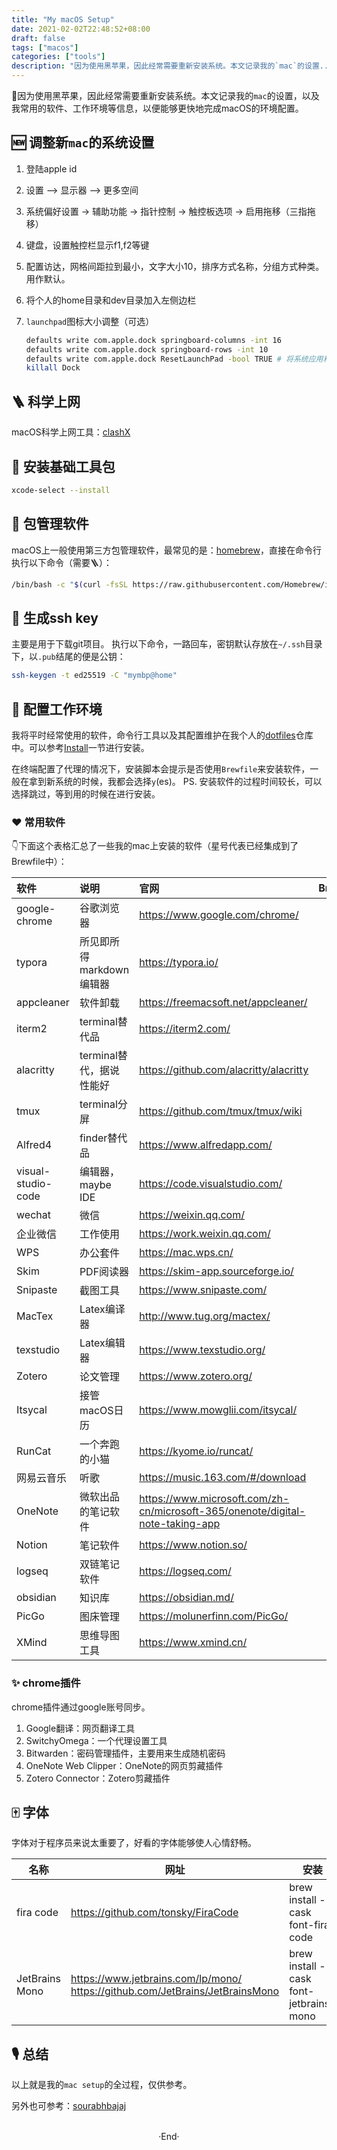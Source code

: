 ```yaml
---
title: "My macOS Setup"
date: 2021-02-02T22:48:52+08:00
draft: false
tags: ["macos"]
categories: ["tools"]
description: "因为使用黑苹果，因此经常需要重新安装系统。本文记录我的`mac`的设置..."
---
```


📝因为使用黑苹果，因此经常需要重新安装系统。本文记录我的`mac`的设置，以及我常用的软件、工作环境等信息，以便能够更快地完成macOS的环境配置。

## 🆕 调整新`mac`的系统设置

1. 登陆apple id

2. 设置 --> 显示器 --> 更多空间

3. 系统偏好设置 -> 辅助功能 -> 指针控制 -> 触控板选项 -> 启用拖移（三指拖移）

4. 键盘，设置触控栏显示f1,f2等键

5. 配置访达，网格间距拉到最小，文字大小10，排序方式名称，分组方式种类。用作默认。

6. 将个人的home目录和dev目录加入左侧边栏

7. `launchpad`图标大小调整（可选）

   ```bash
   defaults write com.apple.dock springboard-columns -int 16
   defaults write com.apple.dock springboard-rows -int 10
   defaults write com.apple.dock ResetLaunchPad -bool TRUE # 将系统应用和用户应用分页
   killall Dock
   ```

## 🪜 科学上网

macOS科学上网工具：[clashX](https://github.com/yichengchen/clashX)

## 🔧 安装基础工具包

```bash
xcode-select --install
```

## 💼 包管理软件

macOS上一般使用第三方包管理软件，最常见的是：[homebrew](https://brew.sh/index_zh-cn)，直接在命令行执行以下命令（需要🪜）：

```bash
/bin/bash -c "$(curl -fsSL https://raw.githubusercontent.com/Homebrew/install/HEAD/install.sh)"
```

## 🌉 生成ssh key

主要是用于下载git项目。 执行以下命令，一路回车，密钥默认存放在`~/.ssh`目录下，以`.pub`结尾的便是公钥：

```bash
ssh-keygen -t ed25519 -C "mymbp@home"
```

## 📃 配置工作环境

我将平时经常使用的软件，命令行工具以及其配置维护在我个人的[dotfiles](https://github.com/justlongfei/dotfiles)仓库中。可以参考[Install](https://github.com/justlongfei/dotfiles#install)一节进行安装。

在终端配置了代理的情况下，安装脚本会提示是否使用`Brewfile`来安装软件，一般在拿到新系统的时候，我都会选择`y`(es)。
PS. 安装软件的过程时间较长，可以选择跳过，等到用的时候在进行安装。

### ❤️ 常用软件

👇下面这个表格汇总了一些我的mac上安装的软件（星号代表已经集成到了Brewfile中）：

| 软件               | 说明                     | 官网                                                         | Brewfile |
| :----------------- | :----------------------- | :----------------------------------------------------------- | :------: |
| google-chrome      | 谷歌浏览器               | https://www.google.com/chrome/                               |          |
| typora             | 所见即所得markdown编辑器 | https://typora.io/                                           |    *     |
| appcleaner         | 软件卸载                 | https://freemacsoft.net/appcleaner/                          |    *     |
| iterm2             | terminal替代品           | https://iterm2.com/                                          |    *     |
| alacritty          | terminal替代，据说性能好 | https://github.com/alacritty/alacritty                       |    *     |
| tmux               | terminal分屏             | https://github.com/tmux/tmux/wiki                            |    *     |
| Alfred4            | finder替代品             | https://www.alfredapp.com/                                   |    *     |
| visual-studio-code | 编辑器，maybe IDE        | https://code.visualstudio.com/                               |    *     |
| wechat             | 微信                     | https://weixin.qq.com/                                       |          |
| 企业微信           | 工作使用                 | https://work.weixin.qq.com/                                  |          |
| WPS                | 办公套件                 | https://mac.wps.cn/                                          |          |
| Skim               | PDF阅读器                | https://skim-app.sourceforge.io/                             |          |
| Snipaste           | 截图工具                 | https://www.snipaste.com/                                    |    *     |
| MacTex             | Latex编译器              | http://www.tug.org/mactex/                                   |          |
| texstudio          | Latex编辑器              | https://www.texstudio.org/                                   |          |
| Zotero             | 论文管理                 | https://www.zotero.org/                                      |    *     |
| Itsycal            | 接管macOS日历            | https://www.mowglii.com/itsycal/                             |          |
| RunCat             | 一个奔跑的小猫           | https://kyome.io/runcat/                                     |    *     |
| 网易云音乐         | 听歌                     | https://music.163.com/#/download                             |    *     |
| OneNote            | 微软出品的笔记软件       | https://www.microsoft.com/zh-cn/microsoft-365/onenote/digital-note-taking-app |    *     |
| Notion             | 笔记软件                 | https://www.notion.so/                                       |    *     |
| logseq             | 双链笔记软件             | https://logseq.com/                                          |    *     |
| obsidian           | 知识库                   | https://obsidian.md/                                         |    *     |
| PicGo              | 图床管理                 | https://molunerfinn.com/PicGo/                               |    *     |
| XMind              | 思维导图工具             | https://www.xmind.cn/                                        |          |

### ✨ chrome插件

chrome插件通过google账号同步。

1. Google翻译：网页翻译工具
2. SwitchyOmega：一个代理设置工具
3. Bitwarden：密码管理插件，主要用来生成随机密码
4. OneNote Web Clipper：OneNote的网页剪藏插件
5. Zotero Connector：Zotero剪藏插件

## 🀄️ 字体

字体对于程序员来说太重要了，好看的字体能够使人心情舒畅。

| 名称           | 网址                                                         | 安装                                    | Brewfile |
| -------------- | ------------------------------------------------------------ | --------------------------------------- | :------: |
| fira code      | https://github.com/tonsky/FiraCode                           | brew install --cask font-fira-code      |    *     |
| JetBrains Mono | https://www.jetbrains.com/lp/mono/<br />https://github.com/JetBrains/JetBrainsMono | brew install --cask font-jetbrains-mono |          |

## 🎙️ 总结

以上就是我的`mac setup`的全过程，仅供参考。

另外也可参考：[sourabhbajaj](https://sourabhbajaj.com/mac-setup/)

<br>

<center>  ·End·  </center>